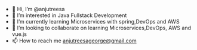 - 👋 Hi, I’m @anjutreesa
- 👀 I’m interested in Java Fullstack Development
- 🌱 I’m currently learning Microservices with spring,DevOps and AWS
- 💞️ I’m looking to collaborate on learning Microservices,DevOps, AWS and vue.js
- 📫 How to reach me anjutreesageorge@gmail.com

<!---
anjutreesa/anjutreesa is a ✨ special ✨ repository because its `README.md` (this file) appears on your GitHub profile.
You can click the Preview link to take a look at your changes.
--->
